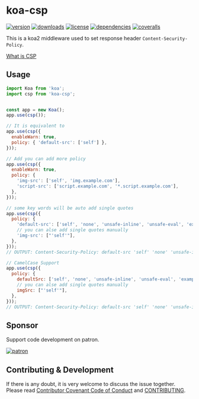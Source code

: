 # koa-csp

[![version](https://img.shields.io/npm/v/koa-csp.svg?style=flat-square)](https://www.npmjs.com/package/koa-csp)
[![downloads](https://img.shields.io/npm/dm/koa-csp.svg?style=flat-square)](https://www.npmjs.com/package/koa-csp)
[![license](https://img.shields.io/npm/l/koa-csp.svg?style=flat-square)](https://www.npmjs.com/package/koa-csp)
[![dependencies](https://img.shields.io/david/Val-istar-Guo/koa-csp.svg?style=flat-square)](https://www.npmjs.com/package/koa-csp)
[![coveralls](https://img.shields.io/coveralls/github/Val-istar-Guo/koa-csp.svg?style=flat-square)](https://coveralls.io/github/Val-istar-Guo/koa-csp)



<!-- description -->
This is a koa2 middleware used to set response header `Content-Security-Policy`.

[What is CSP](https://developer.mozilla.org/en-US/docs/Web/HTTP/CSP)
<!-- description -->

## Usage

<!-- usage -->
```javascript
import Koa from 'koa';
import csp from 'koa-csp';


const app = new Koa();
app.use(csp());

// It is equivalent to
app.use(csp({
  enableWarn: true,
  policy: { 'default-src': ['self'] },
}));

// Add you can add more policy
app.use(csp({
  enableWarn: true,
  policy: {
    'img-src': ['self', 'img.example.com'],
    'script-src': ['script.example.com', '*.script.example.com'],
  },
}));

// some key words will be auto add single quotes
app.use(csp({
  policy: {
    'default-src': ['self', 'none', 'unsafe-inline', 'unsafe-eval', 'example.com'],
    // you can alse add single quotes manually
    'img-src': ["'self'"],
  },
}));
// OUTPUT: Content-Security-Policy: default-src 'self' 'none' 'unsafe-inline' 'unsafe-eval' example.com; img-src 'self'

// CamelCase Support
app.use(csp({
  policy: {
    defaultSrc: ['self', 'none', 'unsafe-inline', 'unsafe-eval', 'example.com'],
    // you can alse add single quotes manually
    imgSrc: ["'self'"],
  },
}));
// OUTPUT: Content-Security-Policy: default-src 'self' 'none' 'unsafe-inline' 'unsafe-eval' example.com; img-src 'self'
```
<!-- usage -->

<!-- addition --><!-- addition -->

## Sponsor

Support code development on patron.

[![patron](https://c5.patreon.com/external/logo/become_a_patron_button@2x.png)](https://www.patreon.com/bePatron?u=22478507)

## Contributing & Development

If there is any doubt, it is very welcome to discuss the issue together.
Please read [Contributor Covenant Code of Conduct](.github/CODE_OF_CONDUCT.md) and [CONTRIBUTING](.github/CONTRIBUTING.md).
